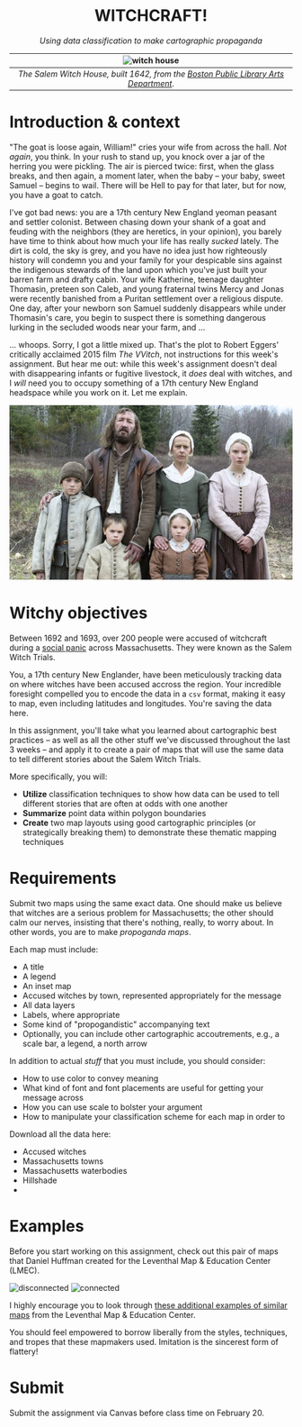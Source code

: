 <div align=center>

# **WITCHCRAFT!** <!-- omit in toc -->
*Using data classification to make cartographic propaganda*

| ![witch house](https://iiif.digitalcommonwealth.org/iiif/2/commonwealth:st74fc431/full/pct:25/0/bitonal.jpg) |
| :-: |
| *The Salem Witch House, built 1642, from the [Boston Public Library Arts Department](https://www.digitalcommonwealth.org/search/commonwealth:6d570w881)*. |

</div>

# **Introduction & context**

"The goat is loose again, William!" cries your wife from across the hall. *Not again*, you think. In your rush to stand up, you knock over a jar of the herring you were pickling. The air is pierced twice: first, when the glass breaks, and then again, a moment later, when the baby – your baby, sweet Samuel – begins to wail. There will be Hell to pay for that later, but for now, you have a goat to catch.

I've got bad news: you are a 17th century New England yeoman peasant and settler colonist. Between chasing down your shank of a goat and feuding with the neighbors (they are heretics, in your opinion), you barely have time to think about how much your life has really *sucked* lately. The dirt is cold, the sky is grey, and you have no idea just how righteously history will condemn you and your family for your despicable sins against the indigenous stewards of the land upon which you've just built your barren farm and drafty cabin. Your wife Katherine, teenage daughter Thomasin, preteen son Caleb, and young fraternal twins Mercy and Jonas were recently banished from a Puritan settlement over a religious dispute. One day, after your newborn son Samuel suddenly disappears while under Thomasin's care, you begin to suspect there is something dangerous lurking in the secluded woods near your farm, and ...

... whoops. Sorry, I got a little mixed up. That's the plot to Robert Eggers' critically acclaimed 2015 film *The VVitch*, not instructions for this week's assignment. But hear me out: while this week's assignment doesn't deal with disappearing infants or fugitive livestock, it *does* deal with witches, and I *will* need you to occupy something of a 17th century New England headspace while you work on it. Let me explain.

![family](images/image001.png)

# **Witchy objectives**

Between 1692 and 1693, over 200 people were accused of witchcraft during a [social panic](https://en.wikipedia.org/wiki/Social_panic) across Massachusetts. They were known as the Salem Witch Trials.

You, a 17th century New Englander, have been meticulously tracking data on where witches have been accused accross the region. Your incredible foresight compelled you to encode the data in a `csv` format, making it easy to map, even including latitudes and longitudes. You're saving the data here.

In this assignment, you'll take what you learned about cartographic best practices – as well as all the other stuff we've discussed throughout the last 3 weeks – and apply it to create a pair of maps that will use the same data to tell different stories about the Salem Witch Trials.

More specifically, you will:
* **Utilize** classification techniques to show how data can be used to tell different stories that are often at odds with one another
* **Summarize** point data within polygon boundaries
* **Create** two map layouts using good cartographic principles (or strategically breaking them) to demonstrate these thematic mapping techniques

# **Requirements**

Submit two maps using the same exact data. One should make us believe that witches are a serious problem for Massachusetts; the other should calm our nerves, insisting that there's nothing, really, to worry about. In other words, you are to make *propoganda maps*.

Each map must include:
* A title
* A legend
* An inset map
* Accused witches by town, represented appropriately for the message
* All data layers
* Labels, where appropriate
* Some kind of "propogandistic" accompanying text
* Optionally, you can include other cartographic accoutrements, e.g., a scale bar, a legend, a north arrow

In addition to actual *stuff* that you must include, you should consider:
* How to use color to convey meaning
* What kind of font and font placements are useful for getting your message across
* How you can use scale to bolster your argument
* How to manipulate your classification scheme for each map in order to 

Download all the data here:
* Accused witches
* Massachusetts towns
* Massachusetts waterbodies
* Hillshade
* 

# **Examples**

Before you start working on this assignment, check out this pair of maps that Daniel Huffman created for the Leventhal Map & Education Center (LMEC).

![disconnected](https://iiif.digitalcommonwealth.org/iiif/2/commonwealth:s4657c413/full/full/0/default.jpg)
![connected](https://iiif.digitalcommonwealth.org/iiif/2/commonwealth:3x8177423/full/full/0/default.jpg)

I highly encourage you to look through [these additional examples of similar maps](https://www.leventhalmap.org/digital-exhibitions/bending-lines/how-to-bend/data-stories/) from the Leventhal Map & Education Center.

You should feel empowered to borrow liberally from the styles, techniques, and tropes that these mapmakers used. Imitation is the sincerest form of flattery!

# **Submit**

Submit the assignment via Canvas before class time on February 20.
